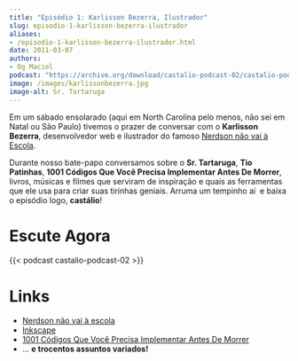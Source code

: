 ```yaml
---
title: "Episódio 1: Karlisson Bezerra, Ilustrador"
slug: episodio-1-karlisson-bezerra-ilustrador
aliases:
- /episodio-1-karlisson-bezerra-ilustrador.html
date: 2011-03-07
authors:
- Og Maciel
podcast: "https://archive.org/download/castalio-podcast-02/castalio-podcast-02.mp3"
image: /images/karlissonbezerra.jpg
image-alt: Sr. Tartaruga
---
```


Em um sábado ensolarado (aqui em North Carolina pelo menos, não sei em
Natal ou São Paulo) tivemos o prazer de conversar com o **Karlisson
Bezerra**, desenvolvedor web e ilustrador do famoso [Nerdson não vai à
Escola](http://nerdson.com/blog/).

Durante nosso bate-papo conversamos sobre o **Sr. Tartaruga**, **Tio
Patinhas**, **1001 Códigos Que Você Precisa Implementar Antes De
Morrer**, livros, músicas e filmes que serviram de inspiração e quais as
ferramentas que ele usa para criar suas tirinhas geniais. Arruma um
tempinho aí  e baixa o episódio logo, **castálio**!

<div class="clearfix"></div>

# Escute Agora

{{< podcast castalio-podcast-02 >}}

# Links

- [Nerdson não vai à escola](http://nerdson.com/blog/)
- [Inkscape](http://inkscape.org/)
- [1001 Códigos Que Você Precisa Implementar Antes De
  Morrer](https://github.com/karlisson/1001)
- ... **e trocentos assuntos variados!**
